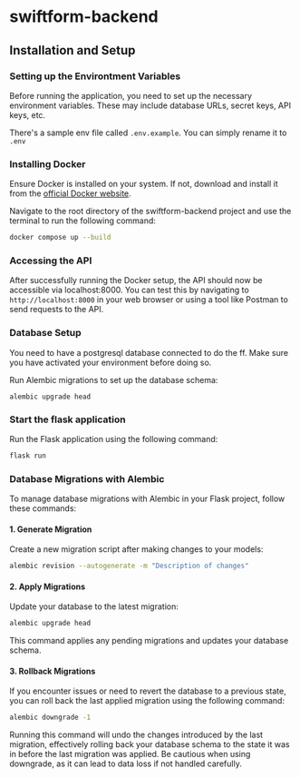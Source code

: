 # swiftform-backend

## Installation and Setup

### Setting up the Environtment Variables

Before running the application, you need to set up the necessary environment variables. These may include database URLs, secret keys, API keys, etc.

There's a sample env file called `.env.example`. You can simply rename it to `.env`

### Installing Docker

Ensure Docker is installed on your system. If not, download and install it from the [official Docker website](https://docs.docker.com/engine/install/).

Navigate to the root directory of the swiftform-backend project and use the terminal to run the following command:

```bash
docker compose up --build
```

### Accessing the API

After successfully running the Docker setup, the API should now be accessible via localhost:8000. You can test this by navigating to `http://localhost:8000` in your web browser or using a tool like Postman to send requests to the API.

### Database Setup

You need to have a postgresql database connected to do the ff. Make sure you have activated your environment before doing so.

Run Alembic migrations to set up the database schema:

```
alembic upgrade head
```

### Start the flask application

Run the Flask application using the following command:

```bash
flask run
```

### Database Migrations with Alembic

To manage database migrations with Alembic in your Flask project, follow these commands:

#### 1. Generate Migration

Create a new migration script after making changes to your models:

```bash
alembic revision --autogenerate -m "Description of changes"
```

#### 2. Apply Migrations

Update your database to the latest migration:

```bash
alembic upgrade head
```

This command applies any pending migrations and updates your database schema.

#### 3. Rollback Migrations

If you encounter issues or need to revert the database to a previous state, you can roll back the last applied migration using the following command:

```bash
alembic downgrade -1
```

Running this command will undo the changes introduced by the last migration, effectively rolling back your database schema to the state it was in before the last migration was applied. Be cautious when using downgrade, as it can lead to data loss if not handled carefully.
